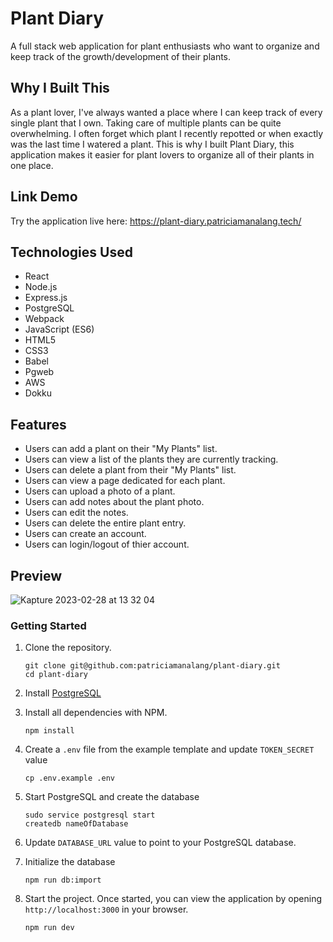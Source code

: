 # Plant Diary

A full stack web application for plant enthusiasts who want to organize and keep track of the growth/development of their plants.

## Why I Built This

As a plant lover, I've always wanted a place where I can keep track of every single plant that I own. Taking care of multiple plants can be quite overwhelming. I often forget which plant I recently repotted or when exactly was the last time I watered a plant. This is why I built Plant Diary, this application makes it easier for plant lovers to organize all of their plants in one place.

## Link Demo

Try the application live here: https://plant-diary.patriciamanalang.tech/

## Technologies Used

- React
- Node.js
- Express.js
- PostgreSQL
- Webpack
- JavaScript (ES6)
- HTML5
- CSS3
- Babel
- Pgweb
- AWS
- Dokku

## Features

- Users can add a plant on their "My Plants" list.
- Users can view a list of the plants they are currently tracking.
- Users can delete a plant from their "My Plants" list.
- Users can view a page dedicated for each plant.
- Users can upload a photo of a plant.
- Users can add notes about the plant photo.
- Users can edit the notes.
- Users can delete the entire plant entry.
- Users can create an account.
- Users can login/logout of thier account.

## Preview



![Kapture 2023-02-28 at 13 32 04](https://user-images.githubusercontent.com/109925604/221985402-993fbe8e-b8de-4e16-a5a7-25909a9d8d33.gif)



### Getting Started

1. Clone the repository.

    ```shell
    git clone git@github.com:patriciamanalang/plant-diary.git
    cd plant-diary
    ```

2. Install [PostgreSQL](https://www.postgresql.org/download/)

3. Install all dependencies with NPM.

    ```shell
    npm install
    ```

4. Create a `.env` file from the example template and update `TOKEN_SECRET` value

    ```shell
    cp .env.example .env
    ```

 5. Start PostgreSQL and create the database
    ```shell
    sudo service postgresql start
    createdb nameOfDatabase
    ```

 6. Update `DATABASE_URL` value to point to your PostgreSQL database.

7. Initialize the database
    ```shell
    npm run db:import
    ```

8. Start the project. Once started, you can view the application by opening `http://localhost:3000` in your browser.

    ```shell
    npm run dev
    ```
